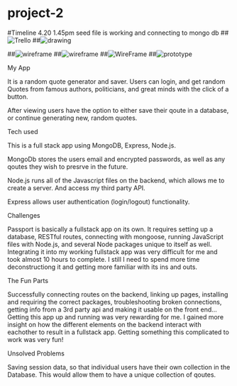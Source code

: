 # project-2

#Timeline
4.20 1.45pm seed file is working and connecting to mongo db
##![Trello](https://trello.com/b/hpwPDMRY/project-2)
##![drawing](phttp://imgur.com/rOkzpHl)


##![wireframe](http://i.imgur.com/aAySVF4.png)
##![wireframe](http://i.imgur.com/aAySVF4.png)
##![WireFrame](http://i.imgur.com/rOkzpHl.jpg)
##![prototype](http://i.imgur.com/pC9f82x.png)

My App

It is a random quote generator and saver.  Users can login, and get random Quotes from famous authors, politicians, and great minds with the click of a button. 

After viewing users have the option to either save their qoute in a database, or continue generating new, random quotes.



Tech used

This is a full stack app using MongoDB, Express, Node.js.  

MongoDb stores the users email and encrypted passwords, as well as any qoutes they wish to presrve in the future.

Node.js runs all of the Javascript files on the backend, which allows me to create a server.  And access my third party API.

Express allows user authentication (login/logout) functionality.


Challenges

Passport is basically a fullstack app on its own.  It requires setting up a database, RESTful routes, connecting with mongoose, running JavaScript files with Node.js, and several Node packages unique to itself as well.  
	Integrating it into my working fullstack app was very difficult for me and took almost 10 hours to complete.
I still I need to spend more time deconstructiong it and getting more familiar with its ins and outs.  

The Fun Parts

Successfully connecting routes on the backend, linking up pages, installing and requiring the correct packages, troubleshooting broken connections, getting info from a 3rd party api and making it usable on the front end...
	Getting this app up and running was very rewarding for me.  I gained more insight on how the different elements on the backend interact with eachother to result in a fullstack app.  Getting something this complicated to work was very fun!



Unsolved Problems

Saving session data, so that individual users have their own collection in the Database.  This would allow them to have a unique collection of qoutes. 
